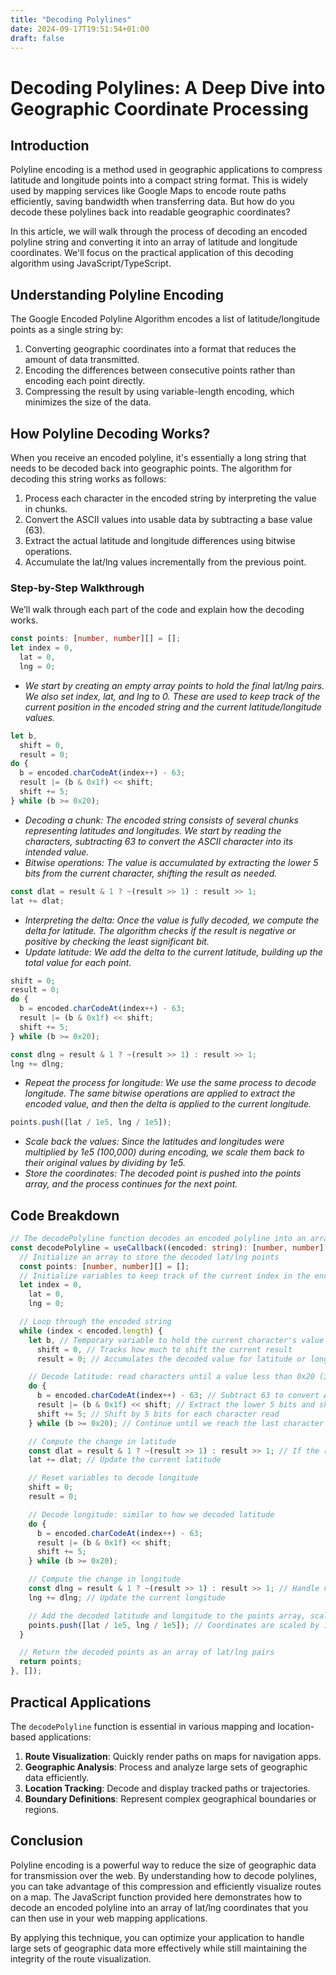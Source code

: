 ```yaml
---
title: "Decoding Polylines"
date: 2024-09-17T19:51:54+01:00
draft: false
---
```


# Decoding Polylines: A Deep Dive into Geographic Coordinate Processing

## Introduction

Polyline encoding is a method used in geographic applications to compress latitude and longitude points into a compact string format. This is widely used by mapping services like Google Maps to encode route paths efficiently, saving bandwidth when transferring data. But how do you decode these polylines back into readable geographic coordinates?

In this article, we will walk through the process of decoding an encoded polyline string and converting it into an array of latitude and longitude coordinates. We'll focus on the practical application of this decoding algorithm using JavaScript/TypeScript.

## Understanding Polyline Encoding

The Google Encoded Polyline Algorithm encodes a list of latitude/longitude points as a single string by:

1. Converting geographic coordinates into a format that reduces the amount of data transmitted.
2. Encoding the differences between consecutive points rather than encoding each point directly.
3. Compressing the result by using variable-length encoding, which minimizes the size of the data.

## How Polyline Decoding Works?

When you receive an encoded polyline, it's essentially a long string that needs to be decoded back into geographic points. The algorithm for decoding this string works as follows:

1. Process each character in the encoded string by interpreting the value in chunks.
2. Convert the ASCII values into usable data by subtracting a base value (63).
3. Extract the actual latitude and longitude differences using bitwise operations.
4. Accumulate the lat/lng values incrementally from the previous point.

### Step-by-Step Walkthrough

We’ll walk through each part of the code and explain how the decoding works.

```typescript
const points: [number, number][] = [];
let index = 0,
  lat = 0,
  lng = 0;
```

- _We start by creating an empty array points to hold the final lat/lng pairs. We also set index, lat, and lng to 0. These are used to keep track of the current position in the encoded string and the current latitude/longitude values._

```typescript
let b,
  shift = 0,
  result = 0;
do {
  b = encoded.charCodeAt(index++) - 63;
  result |= (b & 0x1f) << shift;
  shift += 5;
} while (b >= 0x20);
```

- _Decoding a chunk: The encoded string consists of several chunks representing latitudes and longitudes. We start by reading the characters, subtracting 63 to convert the ASCII character into its intended value._
- _Bitwise operations: The value is accumulated by extracting the lower 5 bits from the current character, shifting the result as needed._

```typescript
const dlat = result & 1 ? ~(result >> 1) : result >> 1;
lat += dlat;
```

- _Interpreting the delta: Once the value is fully decoded, we compute the delta for latitude. The algorithm checks if the result is negative or positive by checking the least significant bit._
- _Update latitude: We add the delta to the current latitude, building up the total value for each point._

```typescript
shift = 0;
result = 0;
do {
  b = encoded.charCodeAt(index++) - 63;
  result |= (b & 0x1f) << shift;
  shift += 5;
} while (b >= 0x20);

const dlng = result & 1 ? ~(result >> 1) : result >> 1;
lng += dlng;
```

- _Repeat the process for longitude: We use the same process to decode longitude. The same bitwise operations are applied to extract the encoded value, and then the delta is applied to the current longitude._

```typescript
points.push([lat / 1e5, lng / 1e5]);
```

- _Scale back the values: Since the latitudes and longitudes were multiplied by 1e5 (100,000) during encoding, we scale them back to their original values by dividing by 1e5._
- _Store the coordinates: The decoded point is pushed into the points array, and the process continues for the next point._

## Code Breakdown

```typescript
// The decodePolyline function decodes an encoded polyline into an array of latitude and longitude pairs.
const decodePolyline = useCallback((encoded: string): [number, number][] => {
  // Initialize an array to store the decoded lat/lng points
  const points: [number, number][] = [];
  // Initialize variables to keep track of the current index in the encoded string, latitude, and longitude
  let index = 0,
    lat = 0,
    lng = 0;

  // Loop through the encoded string
  while (index < encoded.length) {
    let b, // Temporary variable to hold the current character's value
      shift = 0, // Tracks how much to shift the current result
      result = 0; // Accumulates the decoded value for latitude or longitude

    // Decode latitude: read characters until a value less than 0x20 (32) is found
    do {
      b = encoded.charCodeAt(index++) - 63; // Subtract 63 to convert ASCII value to encoded value
      result |= (b & 0x1f) << shift; // Extract the lower 5 bits and shift to accumulate
      shift += 5; // Shift by 5 bits for each character read
    } while (b >= 0x20); // Continue until we reach the last character for this part of the encoding

    // Compute the change in latitude
    const dlat = result & 1 ? ~(result >> 1) : result >> 1; // If the result is odd, it's negative
    lat += dlat; // Update the current latitude

    // Reset variables to decode longitude
    shift = 0;
    result = 0;

    // Decode longitude: similar to how we decoded latitude
    do {
      b = encoded.charCodeAt(index++) - 63;
      result |= (b & 0x1f) << shift;
      shift += 5;
    } while (b >= 0x20);

    // Compute the change in longitude
    const dlng = result & 1 ? ~(result >> 1) : result >> 1; // Handle negative deltas similarly
    lng += dlng; // Update the current longitude

    // Add the decoded latitude and longitude to the points array, scaling them to their original values
    points.push([lat / 1e5, lng / 1e5]); // Coordinates are scaled by 1e5 (100,000)
  }

  // Return the decoded points as an array of lat/lng pairs
  return points;
}, []);
```

## Practical Applications

The `decodePolyline` function is essential in various mapping and location-based applications:

1. **Route Visualization**: Quickly render paths on maps for navigation apps.
2. **Geographic Analysis**: Process and analyze large sets of geographic data efficiently.
3. **Location Tracking**: Decode and display tracked paths or trajectories.
4. **Boundary Definitions**: Represent complex geographical boundaries or regions.

## Conclusion

Polyline encoding is a powerful way to reduce the size of geographic data for transmission over the web. By understanding how to decode polylines, you can take advantage of this compression and efficiently visualize routes on a map. The JavaScript function provided here demonstrates how to decode an encoded polyline into an array of lat/lng coordinates that you can then use in your web mapping applications.

By applying this technique, you can optimize your application to handle large sets of geographic data more effectively while still maintaining the integrity of the route visualization.
